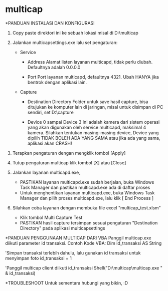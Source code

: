 multicap
========

*PANDUAN INSTALASI DAN KONFIGURASI

1. Copy paste direktori ini ke sebuah lokasi misal di D:\multicap

2. Jalankan multicapsettings.exe lalu set pengaturan:
   - Service
     - Address
       Alamat listen layanan multicapd, tidak perlu diubah. Defaultnya adalah 0.0.0.0
       
     - Port
       Port layanan multicapd, defaultnya 4321. Ubah HANYA jika bentrok dengan aplikasi lain.
       
   - Capture
     - Destination Directory
       Folder untuk save hasil capture, bisa ditujukan ke komputer lain di jaringan,
       misal untuk disimpan di PC sendiri, set  D:\capture 
       
     - Device 0 sampai Device 3
       Ini adalah kamera dari sistem operasi yang akan digunakan oleh service multicapd, maksimal 4 kamera.
       Silahkan tentukan masing-masing device, Device yang dipilih TIDAK BOLEH ADA YANG SAMA atau jika ada
       yang sama, aplikasi akan CRASH!
       
3. Terapkan pengaturan dengan mengklik tombol [Apply]
4. Tutup pengaturan multicap klik tombol [X] atau [Close]
5. Jalankan layanan multicapd.exe,
   - PASTIKAN layanan multicapd.exe sudah berjalan, buka Windows Task Manager dan pastikan multicapd.exe ada di daftar proses
   - Untuk menghentikan layanan multicapd.exe, buka Windows Task Manager dan pilih proses multicapd.exe, lalu klik [ End Process ]
6. Silahkan coba layanan dengan membuka file excel "multicap_test.xlsm"
   - Klik tombol Multi Capture Test
   - PASTIKAN hasil capture tersimpan sesuai pengaturan "Destination Directory" pada aplikasi multicapsettings

*PANDUAN PENGGUNAAN MULTICAP DARI VBA
Panggil multicap.exe diikuti parameter id transaksi.
Contoh Kode VBA:
  Dim id_transaksi AS String
  
  'Simpan transaksi terlebih dahulu, lalu gunakan id transaksi untuk menyimpan foto
  id_transaksi = 1
  
  'Panggil multicap client diikuti id_transaksi
  Shell("D:\multicap\multicap.exe " & id_transaksi)

*TROUBLESHOOT
Untuk sementara hubungi yang bikin, :D